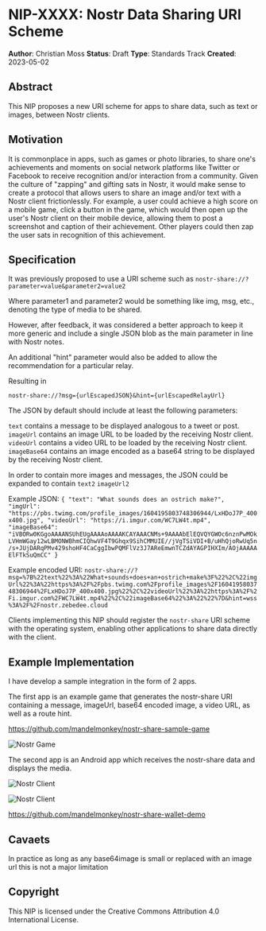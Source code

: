 # NIP-XXXX: Nostr Data Sharing URI Scheme

**Author**: Christian Moss
**Status**: Draft
**Type**: Standards Track
**Created**: 2023-05-02

## Abstract
This NIP proposes a new URI scheme for apps to share data, such as text or images, between Nostr clients.

## Motivation
It is commonplace in apps, such as games or photo libraries, to share one's achievements and moments on social network platforms like Twitter or Facebook to receive recognition and/or interaction from a community. Given the culture of "zapping" and gifting sats in Nostr, it would make sense to create a protocol that allows users to share an image and/or text with a Nostr client frictionlessly. For example, a user could achieve a high score on a mobile game, click a button in the game, which would then open up the user's Nostr client on their mobile device, allowing them to post a screenshot and caption of their achievement. Other players could then zap the user sats in recognition of this achievement.

## Specification
It was previously proposed to use a URI scheme such as
``nostr-share://?parameter=value&parameter2=value2``

Where parameter1 and parameter2 would be something like img, msg, etc., denoting the type of media to be shared.

However, after feedback, it was considered a better approach to keep it more generic and include a single JSON blob as the main parameter in line with Nostr notes.

An additional "hint" parameter would also be added to allow the recommendation for a particular relay.

Resulting in

``nostr-share://?msg={urlEscapedJSON}&hint={urlEscapedRelayUrl}``

The JSON by default should include at least the following parameters:

``text`` contains a message to be displayed analogous to a tweet or post.
``imageUrl`` contains an image URL to be loaded by the receiving Nostr client.
``videoUrl`` contains a video URL to be loaded by the receiving Nostr client.
``imageBase64`` contains an image encoded as a base64 string to be displayed by the receiving Nostr client.

  

In order to contain more images and messages, the JSON could be expanded to contain ``text2``  ``imageUrl2``

Example JSON:
``{
"text": "What sounds does an ostrich make?",
"imgUrl": "https://pbs.twimg.com/profile_images/1604195803748306944/LxHDoJ7P_400x400.jpg",
"videoUrl": "https://i.imgur.com/WC7LW4t.mp4",
"imageBase64": "iVBORw0KGgoAAAANSUhEUgAAAAoAAAAKCAYAAACNMs+9AAAAbElEQVQYGWOc6nznPwMOkLVHmWGay12wLBMONWBhmCIQhwVF4T9Ghqx9SihCMMUIE//jVgTSiVDI+B/uHhQjoRwUq5n/s+JUjDARqPMv429shoHF4CaCggIbwPQMFlVz3J7AReEmwnTCZdAYAGPIHXIm/AOjAAAAAElFTkSuQmCC"
}``

Example encoded URI:
``nostr-share://?msg=%7B%22text%22%3A%22What+sounds+does+an+ostrich+make%3F%22%2C%22imgUrl%22%3A%22https%3A%2F%2Fpbs.twimg.com%2Fprofile_images%2F1604195803748306944%2FLxHDoJ7P_400x400.jpg%22%2C%22videoUrl%22%3A%22https%3A%2F%2Fi.imgur.com%2FWC7LW4t.mp4%22%2C%22imageBase64%22%3A%22%22%7D&hint=wss%3A%2F%2Fnostr.zebedee.cloud``
 
Clients implementing this NIP should register the `nostr-share` URI scheme with the operating system, enabling other applications to share data directly with the client.

## Example Implementation  

I have develop a sample integration in the form of 2 apps.

The first app is an example game that generates the nostr-share URI containing a message, imageUrl, base64 encoded image, a video URL, as well as a route hint.

https://github.com/mandelmonkey/nostr-share-sample-game

![Nostr Game](https://i.imgur.com/ym6azwT.jpg)

The second app is an Android app which receives the nostr-share data and displays the media.

![Nostr Client](https://i.imgur.com/qmFYUmz.jpg)

![Nostr Client](https://i.imgur.com/MCItlcV.jpg)

https://github.com/mandelmonkey/nostr-share-wallet-demo

## Cavaets

In practice as long as any base64image is small or replaced with an image url this is not a major limitation

## Copyright

This NIP is licensed under the Creative Commons Attribution 4.0 International License.